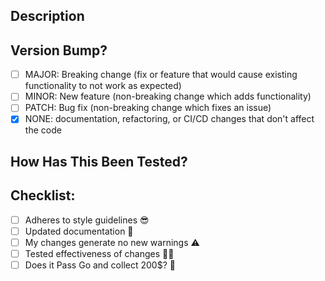 ## Description
<!-- Provide a brief description of the changes in this PR -->

## Version Bump?
<!-- Please check the options that are relevant -->
- [ ] MAJOR: Breaking change (fix or feature that would cause existing functionality to not work as expected)
- [ ] MINOR: New feature (non-breaking change which adds functionality)
- [ ] PATCH: Bug fix (non-breaking change which fixes an issue)
- [x] NONE: documentation, refactoring, or CI/CD changes that don't affect the code

## How Has This Been Tested?
<!-- Please describe the tests that you ran to verify your changes -->

## Checklist:
- [ ] Adheres to style guidelines 😎
- [ ] Updated documentation 📑
- [ ] My changes generate no new warnings ⚠️
- [ ] Tested effectiveness of changes 🏋️‍♂️
- [ ] Does it Pass Go and collect 200$? 🧐